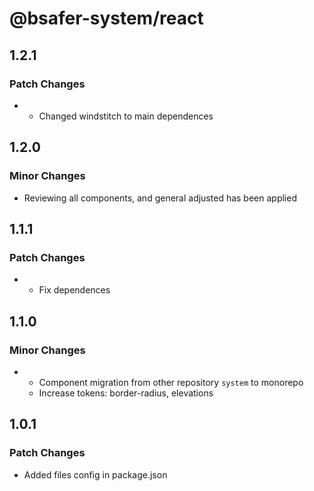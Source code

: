 # @bsafer-system/react

## 1.2.1

### Patch Changes

- - Changed windstitch to main dependences

## 1.2.0

### Minor Changes

- Reviewing all components, and general adjusted has been applied

## 1.1.1

### Patch Changes

- - Fix dependences

## 1.1.0

### Minor Changes

- - Component migration from other repository `system` to monorepo
  - Increase tokens: border-radius, elevations

## 1.0.1

### Patch Changes

- Added files config in package.json
